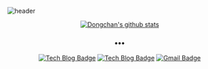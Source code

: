 ![header](https://capsule-render.vercel.app/api?type=slice&color=30A9DE&height=170&section=header&text=donchanee();&fontColor=090707&fontAlignX=45&fontAlignY=65&fontSize=100)

<div align=center>  
  
[![Dongchan's github stats](https://github-readme-stats.vercel.app/api?username=donchanee&theme=algolia&show_icons=true)](https://github.com/anuraghazra/github-readme-stats)

<h3 align="center">•••</h3>

[![Tech Blog Badge](https://img.shields.io/badge/-Tech%20blog-1ED760?style=flat-square&logo=V&logoColor=white&link=https://velog.io/@donchanee/series)](https://velog.io/@donchanee/series)
[![Tech Blog Badge](https://img.shields.io/badge/-Tech%20blog-FABF15?style=flat-square&logo=tails&logoColor=white&link=https://double-tap.tistory.com)](https://double-tap.tistory.com/)
[![Gmail Badge](https://img.shields.io/badge/Gmail-d14836?style=flat-square&logo=Gmail&logoColor=white&link=mailto:dchan0305@gmail.com)](mailto:dchan0305@gmail.com)
<br>

<!--
**donchanee/donchanee** is a ✨ _special_ ✨ repository because its `README.md` (this file) appears on your GitHub profile.

Here are some ideas to get you started:

- 🔭 I’m currently working on ...
- 🌱 I’m currently learning ...
- 👯 I’m looking to collaborate on ...
- 🤔 I’m looking for help with ...
- 💬 Ask me about ...
- 📫 How to reach me: ...
- 😄 Pronouns: ...
- ⚡ Fun fact: ...
-->
